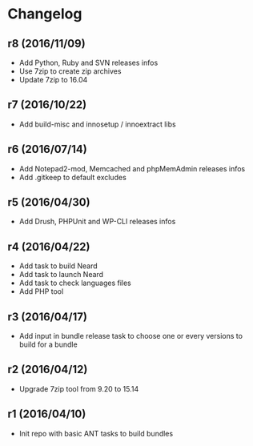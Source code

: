 # Changelog

## r8 (2016/11/09)

* Add Python, Ruby and SVN releases infos
* Use 7zip to create zip archives
* Update 7zip to 16.04

## r7 (2016/10/22)

* Add build-misc and innosetup / innoextract libs

## r6 (2016/07/14)

* Add Notepad2-mod, Memcached and phpMemAdmin releases infos
* Add .gitkeep to default excludes

## r5 (2016/04/30)

* Add Drush, PHPUnit and WP-CLI releases infos

## r4 (2016/04/22)

* Add task to build Neard
* Add task to launch Neard
* Add task to check languages files 
* Add PHP tool

## r3 (2016/04/17)

* Add input in bundle release task to choose one or every versions to build for a bundle

## r2 (2016/04/12)

* Upgrade 7zip tool from 9.20 to 15.14

## r1 (2016/04/10)

* Init repo with basic ANT tasks to build bundles
